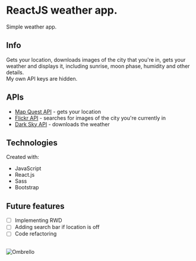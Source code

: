 # ReactJS weather app. 
Simple weather app.

## Info
Gets your location, downloads images of the city that you're in, gets your weather and displays it, including sunrise, moon phase, humidity and other details.</br>  My own API keys are hidden.

## APIs
* [Map Quest API](https://developer.mapquest.com/documentation/) - gets your location
* [Flickr API](https://www.flickr.com/services/api/) - searches for images of the city you're currently in
* [Dark Sky API](https://darksky.net/dev) - downloads the weather

## Technologies
Created with: 
* JavaScript
* React.js
* Sass
* Bootstrap

## Future features
- [ ] Implementing RWD
- [ ] Adding search bar if location is off
- [ ] Code refactoring
</br></br>

![Ombrello](https://im5.ezgif.com/tmp/ezgif-5-c265cd364bba.gif)
